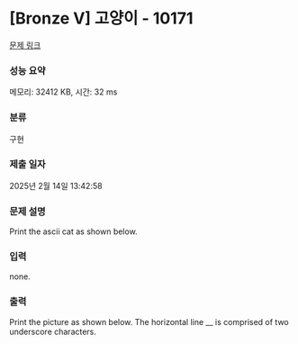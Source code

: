 # [Bronze V] 고양이 - 10171 

[문제 링크](https://www.acmicpc.net/problem/10171) 

### 성능 요약

메모리: 32412 KB, 시간: 32 ms

### 분류

구현

### 제출 일자

2025년 2월 14일 13:42:58

### 문제 설명

<p>Print the ascii cat as shown below.</p>

### 입력 

 <p>none.</p>

### 출력 

 <p>Print the picture as shown below. The horizontal line __ is comprised of two underscore characters.</p>


